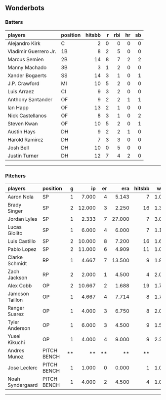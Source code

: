 ## Wonderbots

### Batters

 
|players               |position | hitsbb|  r| rbi| hr| sb| 
|:---------------------|:--------|------:|--:|---:|--:|--:| 
|Alejandro Kirk        |C        |      2|  0|   0|  0|  0| 
|Vladimir Guerrero Jr. |1B       |      8|  2|   5|  0|  0| 
|Marcus Semien         |2B       |     14|  8|   7|  2|  2| 
|Manny Machado         |3B       |      3|  1|   2|  0|  0| 
|Xander Bogaerts       |SS       |     14|  3|   1|  0|  1| 
|J.P. Crawford         |MI       |     10|  5|   2|  0|  0| 
|Luis Arraez           |CI       |      9|  3|   2|  0|  0| 
|Anthony Santander     |OF       |      9|  2|   2|  1|  1| 
|Ian Happ              |OF       |     13|  2|   1|  0|  0| 
|Nick Castellanos      |OF       |      8|  3|   1|  0|  2| 
|Steven Kwan           |OF       |     10|  5|   2|  0|  1| 
|Austin Hays           |DH       |      9|  2|   2|  1|  0| 
|Harold Ramirez        |DH       |      7|  3|   3|  0|  0| 
|Josh Bell             |DH       |     10|  0|   5|  0|  0| 
|Justin Turner         |DH       |     12|  7|   4|  2|  0| 


* * *

### Pitchers

 
|players          |position    |  g|     ip| er|    era| hitsbb|  whip| so|  w| sv| 
|:----------------|:-----------|--:|------:|--:|------:|------:|-----:|--:|--:|--:| 
|Aaron Nola       |SP          |  1|  7.000|  4|  5.143|      7| 1.000|  4|  0|  0| 
|Brady Singer     |SP          |  2| 12.000|  3|  2.250|     16| 1.333|  7|  1|  0| 
|Jordan Lyles     |SP          |  1|  2.333|  7| 27.000|      7| 3.000|  2|  0|  0| 
|Lucas Giolito    |SP          |  1|  6.000|  4|  6.000|      7| 1.167|  6|  0|  0| 
|Luis Castillo    |SP          |  2| 10.000|  8|  7.200|     16| 1.600| 15|  0|  0| 
|Pablo Lopez      |SP          |  2| 11.000|  6|  4.909|     11| 1.000| 12|  0|  0| 
|Clarke Schmidt   |RP          |  1|  4.667|  7| 13.500|      9| 1.929|  5|  0|  0| 
|Zach Jackson     |RP          |  2|  2.000|  1|  4.500|      4| 2.000|  3|  0|  0| 
|Alex Cobb        |OP          |  2| 10.667|  2|  1.688|     19| 1.781|  6|  1|  0| 
|Jameson Taillon  |OP          |  1|  4.667|  4|  7.714|      8| 1.714|  1|  0|  0| 
|Ranger Suarez    |OP          |  1|  4.000|  3|  6.750|      8| 2.000|  4|  0|  0| 
|Tyler Anderson   |OP          |  1|  6.000|  3|  4.500|      9| 1.500|  1|  0|  0| 
|Yusei Kikuchi    |OP          |  1|  4.000|  4|  9.000|      9| 2.250|  7|  0|  0| 
|Andres Munoz     |PITCH BENCH | **|     **| **|     **|     **|    **| **| **| **| 
|Jose Leclerc     |PITCH BENCH |  1|  1.000|  0|  0.000|      1| 1.000|  3|  0|  0| 
|Noah Syndergaard |PITCH BENCH |  1|  4.000|  2|  4.500|      4| 1.000|  5|  0|  0| 


* * *


